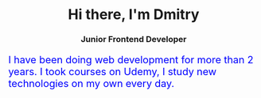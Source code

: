 <h1 align="center">Hi there, I'm Dmitry 
<h3 align="center">Junior Frontend Developer</h3>
<p style="color: blue; font-size: 20px;">I have been doing web development for more than 2 years. I took courses on Udemy, I study new technologies on my own every day.</p>

<!--
**dimaldo86/dimaldo86** is a ✨ _special_ ✨ repository because its `README.md` (this file) appears on your GitHub profile.

Here are some ideas to get you started:

- 🔭 I’m currently working on ...
- 🌱 I’m currently learning ...
- 👯 I’m looking to collaborate on ...
- 🤔 I’m looking for help with ...
- 💬 Ask me about ...
- 📫 How to reach me: ...
- 😄 Pronouns: ...
- ⚡ Fun fact: ...
-->
